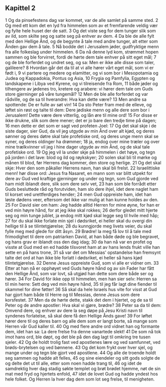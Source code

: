 ## Kapittel 2

1 Og da pinsefestens dag var kommet, var de alle samlet på samme sted.
2 Og med ett kom det en lyd fra himmelen som av et fremfarende veldig vær og fylte hele huset der de satt.
3 Og det viste seg for dem tunger slik som av ild, som skilte seg og satte seg på enhver av dem.
4 Da ble de alle fylt med den Hellige Ånd, og de begynte å tale med andre tunger, alt etter som Ånden gav dem å tale.
5 Nå bodde det i Jerusalem jøder, gudfryktige menn fra alle folkeslag under himmelen.
6 Da nå denne lyd kom, strømmet hopen sammen og ble forvirret, fordi de hørte dem tale enhver på sitt eget mål;
7 og de ble forferdet og undret seg, og sa: Men er ikke alle disse som taler, galileere?
8 Hvordan går det da til at vi alle hører vårt eget mål, som vi er født i,
9 vi partere og medere og elamitter, og vi som bor i Mesopotamia og Judea og Kappadokia, Pontus og Asia,
10 Frygia og Pamfylia, Egypten og landskapene i Libya ved Kyrene, og vi tilreisende fra Rom,
11 både jøder og tilhengere av jødenes tro, kretere og arabere: vi hører dem tale om Guds store gjerninger på våre tungemål?
12 Men de ble alle forferdet og var rådville, og de sa til hverandre: Hva kan dette være?
13 Men andre sa spottende: De er fulle av søt vin!
14 Da sto Peter fram med de elleve, og løftet sin røst og talte til dem: Dere jødiske menn og alle dere som bor i Jerusalem! Dette være dere vitterlig, og lån øre til mine ord!
15 For disse er ikke drukne, slik som dere mener; det er jo bare den tredje time på dagen;
16 men dette er det som er sagt ved profeten Joel:
17 Og det skal skje i de siste dager, sier Gud, da vil jeg utgyde av min Ånd over alt kjød, og deres sønner og deres døtre skal tale profetiske ord, og deres unge menn skal se syner, og deres oldinger ha drømmer;
18 ja, endog over mine træler og over mine trælkvinner vil jeg i hine dager utgyde av min Ånd, og de skal tale profetiske ord.
19 Og jeg vil la under skje på himmelen i det høye, og tegn på jorden i det lave: blod og ild og røykskyer;
20 solen skal bli til mørke og månen til blod, før Herrens dag kommer, den store og herlige.
21 Og det skal skje: Hver den som påkaller Herrens navn, han skal bli frelst.
22 Israelittiske menn! hør disse ord: Jesus fra Nasaret, en mann som var blitt utpekt for dere av Gud ved kraftige gjerninger og under og tegn, som Gud gjorde ved ham midt iblandt dere, slik som dere selv vet,
23 han som ble forrådt etter Guds besluttede råd og forutviden, ham slo dere ihjel, idet dere naglet ham til korset ved urettferdiges hender;
24 men Gud oppreiste ham, idet han løste dødens veer, eftersom det ikke var mulig at han kunne holdes av den.
25 For David sier om ham: Jeg hadde alltid Herren for mine øyne, for han er ved min høyre hånd, for at jeg ikke skal rokkes;
26 derfor gledet mitt hjerte seg og min tunge jublet, ja endog mitt kjød skal legge seg til hvile med håp;
27 for du skal ikke forlate min sjel i dødsriket, ei heller skal du overgi din hellige til å se tilintetgjørelse;
28 du kunngjorde meg livets veier, du skal fylle meg med glede for ditt åsyn.
29 Brødre! la meg få lov til å tale med frimodighet til dere om patriarken David, at han både døde og ble begravet, og hans grav er iblandt oss den dag idag;
30 da han nå var en profet og visste at Gud med en ed hadde tilsvoret ham at av hans lends frukt ville han sette en på hans trone,
31 så var det om Messias' opstandelse han fremsynt talte det ord at han ikke ble forlatt i dødsriket, ei heller så hans kjød tilintetgjørelse.
32 Denne Jesus oppreiste Gud, som vi alle er vidner om.
33 Etter at han nå er opphøyet ved Guds høyre hånd og av sin Fader har fått den Hellige Ånd, som var lovt, så utgjød han dette som dere både ser og hører.
34 For David fór ikke opp til himmelen, men han sier selv: Herren sa til min herre: Sett deg ved min høyre hånd,
35 til jeg får lagt dine fiender til skammel for dine føtter!
36 Så skal da hele Israels hus vite for visst at Gud har gjort ham både til Herre og til Messias, denne Jesus som dere korsfestet.
37 Men da de hørte dette, stakk det dem i hjertet, og de sa til Peter og de andre apostler: Hva skal vi gjøre, brødre?
38 Peter sa da til dem: Omvend dere, og enhver av dere la seg døpe på Jesu Kristi navn til syndenes forlatelse, så skal dere få den Hellige Ånds gave!
39 For løftet hører dere til og deres barn og alle dem som er langt borte, så mange som Herren vår Gud kaller til.
40 Og med flere andre ord vidnet han og formante dem, idet han sa: La dere frelse fra denne vanartede slekt!
41 De som nå tok imot hans ord, ble døpt, og det ble på den dag lagt til omkring tre tusen sjeler.
42 Og de holdt trolig fast ved apostlenes lære og ved samfunnet, ved brøds-brytelsen og ved bønnene.
43 Og det kom frykt over hver sjel, og mange under og tegn ble gjort ved apostlene.
44 Og alle de troende holdt seg sammen og hadde alt felles,
45 og sine eiendeler og sitt gods solgte de og delte det ut til alle, etter som noen hadde trang til,
46 og idet de samdrektig hver dag stadig søkte templet og brøt brødet hjemme, nøt de sin mat med fryd og hjertets enfold,
47 idet de lovet Gud og hadde yndest hos hele folket. Og Herren la hver dag dem som lot seg frelse, til menigheten.
